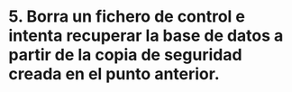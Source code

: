 # 5. Borra un fichero de control e intenta recuperar la base de datos a partir de la copia de seguridad creada en el punto anterior.